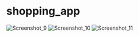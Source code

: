 # shopping_app

![Screenshot_9](https://github.com/ramy23149/shopping_app/assets/151165198/8998ee89-bac4-4e24-b6db-8a2774210c22)
![Screenshot_10](https://github.com/ramy23149/shopping_app/assets/151165198/1894db0e-38c3-4fc6-ac09-98f8e1d43bfd)
![Screenshot_11](https://github.com/ramy23149/shopping_app/assets/151165198/bf94066f-6ae5-4095-8251-408e91321d75)
